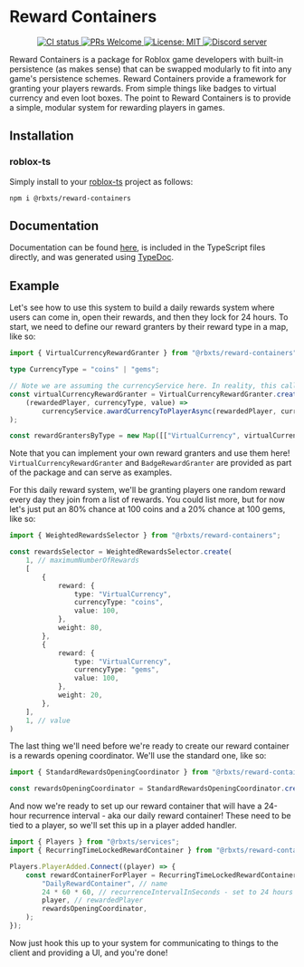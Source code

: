 # Reward Containers
<p align="center">
	<a href="https://github.com/Bytebit-Org/roblox-RewardContainers/actions">
        <img src="https://github.com/Bytebit-Org/roblox-RewardContainers/workflows/CI/badge.svg" alt="CI status" />
    </a>
	<a href="http://makeapullrequest.com">
		<img src="https://img.shields.io/badge/PRs-welcome-blue.svg" alt="PRs Welcome" />
	</a>
	<a href="https://opensource.org/licenses/MIT">
		<img src="https://img.shields.io/badge/License-MIT-blue.svg" alt="License: MIT" />
	</a>
	<a href="https://discord.gg/QEz3v8y">
		<img src="https://img.shields.io/badge/discord-join-7289DA.svg?logo=discord&longCache=true&style=flat" alt="Discord server" />
	</a>
</p>

Reward Containers is a package for Roblox game developers with built-in persistence (as makes sense) that can be swapped modularly to fit into any game's persistence schemes.
Reward Containers provide a framework for granting your players rewards. From simple things like badges to virtual currency and even loot boxes.
The point to Reward Containers is to provide a simple, modular system for rewarding players in games.

## Installation
### roblox-ts
Simply install to your [roblox-ts](https://roblox-ts.com/) project as follows:
```
npm i @rbxts/reward-containers
```

## Documentation
Documentation can be found [here](https://github.com/Bytebit-Org/roblox-RewardContainers/tree/master/docs), is included in the TypeScript files directly, and was generated using [TypeDoc](https://typedoc.org/).

## Example
Let's see how to use this system to build a daily rewards system where users can come in, open their rewards, and then they lock for 24 hours. To start, we need to define our reward granters by their reward type in a map, like so:

```ts
import { VirtualCurrencyRewardGranter } from "@rbxts/reward-containers";

type CurrencyType = "coins" | "gems";

// Note we are assuming the currencyService here. In reality, this callback should be implemented to your game's specifications for virtual currency
const virtualCurrencyRewardGranter = VirtualCurrencyRewardGranter.create<CurrencyType>(
	(rewardedPlayer, currencyType, value) =>
		currencyService.awardCurrencyToPlayerAsync(rewardedPlayer, currencyType, value),
);

const rewardGrantersByType = new Map([["VirtualCurrency", virtualCurrencyRewardGranter]]);
```

Note that you can implement your own reward granters and use them here! `VirtualCurrencyRewardGranter` and `BadgeRewardGranter` are provided as part of the package and can serve as examples.

For this daily reward system, we'll be granting players one random reward every day they join from a list of rewards. You could list more, but for now let's just put an 80% chance at 100 coins and a 20% chance at 100 gems, like so:

```ts
import { WeightedRewardsSelector } from "@rbxts/reward-containers";

const rewardsSelector = WeightedRewardsSelector.create(
    1, // maximumNumberOfRewards
    [
        {
            reward: {
                type: "VirtualCurrency",
                currencyType: "coins",
                value: 100,
            },
            weight: 80,
        },
        {
            reward: {
                type: "VirtualCurrency",
                currencyType: "gems",
                value: 100,
            },
            weight: 20,
        },
    ],
    1, // value
)
```

The last thing we'll need before we're ready to create our reward container is a rewards opening coordinator. We'll use the standard one, like so:

```ts
import { StandardRewardsOpeningCoordinator } from "@rbxts/reward-containers";

const rewardsOpeningCoordinator = StandardRewardsOpeningCoordinator.create(rewardGrantersByType, rewardsSelector);
```

And now we're ready to set up our reward container that will have a 24-hour recurrence interval - aka our daily reward container! These need to be tied to a player, so we'll set this up in a player added handler.

```ts
import { Players } from "@rbxts/services";
import { RecurringTimeLockedRewardContainer } from "@rbxts/reward-containers";

Players.PlayerAdded.Connect((player) => {
    const rewardContainerForPlayer = RecurringTimeLockedRewardContainer.create(
        "DailyRewardContainer", // name
        24 * 60 * 60, // recurrenceIntervalInSeconds - set to 24 hours in seconds
        player, // rewardedPlayer
        rewardsOpeningCoordinator,
    );
});
```

Now just hook this up to your system for communicating to things to the client and providing a UI, and you're done!
